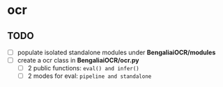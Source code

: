 # ocr

## TODO
- [ ] populate isolated standalone modules under **BengaliaiOCR/modules**
- [ ] create a ocr class in **BengaliaiOCR/ocr.py**
    - [ ] 2 public functions: ```eval() and infer()```
    - [ ] 2 modes for eval: ```pipeline and standalone```
